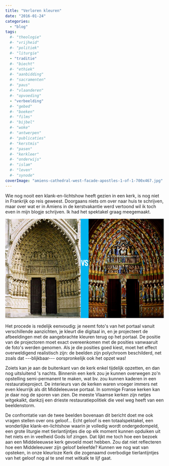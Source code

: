 ```yaml
---
title: "Verloren kleuren"
date: "2016-01-24"
categories: 
  - "blog"
tags:
  #- "theologie"
  #- "vrijheid"
  #- "politiek"
  #- "liturgie"
  - "traditie"
  #- "biecht"
  #- "ethiek"
  #- "aanbidding"
  #- "sacramenten"
  #- "paus"
  #- "vlaanderen"
  #- "opvoeding"
  - "verbeelding"
  #- "gebed"
  #- "boeken"
  #- "films"
  #- "bijbel"
  #- "woke"
  #- "antwerpen"
  #- "publicaties"
  #- "kerstmis"
  #- "pasen"
  #- "kerkleer"
  #- "onderwijs"
  #- "islam"
  #- "leven"
  #- "synode"
coverImage: "amiens-cathedral-west-facade-apostles-1-of-1-700x467.jpg"
---
```


Wie nog nooit een klank-en-lichtshow heeft gezien in een kerk, is nog niet in Frankrijk op reis geweest. Doorgaans niets om over naar huis te schrijven, maar over wat er in Amiens in de kerstvakantie werd vertoond wil ik toch even in mijn blogje schrijven. Ik had het spektakel graag meegemaakt. 

[![amiens-cathedral-700x438](images/amiens-cathedral-700x438.jpg)](https://churchpop.com/2015/02/23/medieval-cathedrals-color/)

Het procede is redelijk eenvoudig: je neemt foto's van het portaal vanuit verschillende aanzichten, je kleurt die digitaal in, en je projecteert de afbeeldingen met de aangebrachte kleuren terug op het portaal. De positie van de projectoren moet exact overeenkomen met de posities vanwaaruit de foto's werden genomen. Als je die posities goed kiest, moet het effect overweldigend realistisch zijn: de beelden zijn polychroom beschilderd, net zoals dat ---blijkbaar--- oorspronkelijk ook het opzet was!

Zoiets kan je aan de buitenkant van de kerk enkel tijdelijk opzetten, en dan nog uitsluitend 's nachts. Binnenin een kerk zou je kunnen overwegen zo'n opstelling semi-permanent te maken, wat bv. zou kunnen kaderen in een restauratieproject. De interieurs van de kerken waren vroeger immers net even kleurrijk als dit Middeleeuwse portaal. In sommige Franse kerken kan je daar nog de sporen van zien. De meeste Vlaamse kerken zijn netjes witgekalkt, dankzij een drieste restauratiepolitiek die veel weg heeft van een beeldenstorm.

De confrontatie van de twee beelden bovenaan dit bericht doet me ook vragen stellen over ons geloof... Echt geloof is een totaalspektakel, een wonderlijke klank-en-lichtshow waarin je volledig wordt ondergedompeld, een grote liturgie met tierlantijntjes die op elk moment kunnen opduiken uit het niets en in veelheid Gods lof zingen. Dat lijkt me toch hoe een bezoek aan een Middeleeuwse kerk gevoeld moet hebben. Zou dat niet reflecteren hoe een Middeleeuwer zijn geloof beleefde? Kunnen we nog wat van opsteken, in onze kleurloze Kerk die zogenaamd overbodige tierlantijntjes van het geloof nog al te snel met witkalk te lijf gaat.
